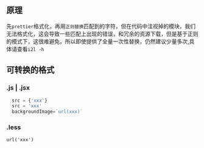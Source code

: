 ## 原理

先`prettier`格式化，再用`正则替换`匹配到的字符，但在代码中注视掉的模块，我们无法格式化，这会导致一些匹配上出现的错误，和冗余的资源下载，但是基于正则的模式下，这很难避免。所以即使提供了全量一次性替换，仍然建议少量多次,具体请查看`i2l -h`

## 可转换的格式

### .js | .jsx

```jsx
  src = {'xxx'} 
  src = 'xxx'
  backgroundImage=`url(xxx)`
```

### .less

```less
url('xxx')
```
